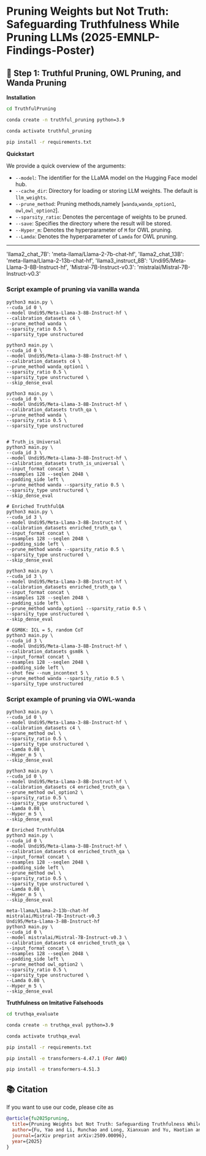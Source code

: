 # Pruning Weights but Not Truth: Safeguarding Truthfulness While Pruning LLMs (2025-EMNLP-Findings-Poster)

## 🚀 Step 1: Truthful Pruning, OWL Pruning, and Wanda Pruning

**Installation** 

```bash
cd TruthfulPruning

conda create -n truthful_pruning python=3.9

conda activate truthful_pruning

pip install -r requirements.txt
```

**Quickstart**

We provide a quick overview of the arguments:  
- `--model`: The identifier for the LLaMA model on the Hugging Face model hub.
- `--cache_dir`: Directory for loading or storing LLM weights. 
The default is `llm_weights`.
- `--prune_method`: Pruning methods,namely [`wanda`,`wanda_option1`, `owl`,`owl_option2`].
- `--sparsity_ratio`: Denotes the percentage of weights to be pruned.
- `--save`: Specifies the directory where the result will be stored.
- `--Hyper_m`: Denotes the hyperparameter of `M` for OWL pruning.
- `--Lamda`:  Denotes the hyperparameter of `Lamda` for OWL pruning.

---
'llama2_chat_7B': 'meta-llama/Llama-2-7b-chat-hf',
'llama2_chat_13B': 'meta-llama/Llama-2-13b-chat-hf',
'llama3_instruct_8B': 'Undi95/Meta-Llama-3-8B-Instruct-hf',
'Mistral-7B-Instruct-v0.3': 'mistralai/Mistral-7B-Instruct-v0.3'
### Script example of pruning via vanilla wanda
```
python3 main.py \
--cuda_id 0 \
--model Undi95/Meta-Llama-3-8B-Instruct-hf \
--calibration_datasets c4 \
--prune_method wanda \
--sparsity_ratio 0.5 \
--sparsity_type unstructured

python3 main.py \
--cuda_id 0 \
--model Undi95/Meta-Llama-3-8B-Instruct-hf \
--calibration_datasets c4 \
--prune_method wanda_option1 \
--sparsity_ratio 0.5 \
--sparsity_type unstructured \
--skip_dense_eval

python3 main.py \
--cuda_id 0 \
--model Undi95/Meta-Llama-3-8B-Instruct-hf \
--calibration_datasets truth_qa \
--prune_method wanda \
--sparsity_ratio 0.5 \
--sparsity_type unstructured


# Truth_is_Universal
python3 main.py \
--cuda_id 3 \
--model Undi95/Meta-Llama-3-8B-Instruct-hf \
--calibration_datasets truth_is_universal \
--input_format concat \
--nsamples 128 --seqlen 2048 \
--padding_side left \
--prune_method wanda --sparsity_ratio 0.5 \
--sparsity_type unstructured \
--skip_dense_eval 

# Enriched TruthfulQA
python3 main.py \
--cuda_id 3 \
--model Undi95/Meta-Llama-3-8B-Instruct-hf \
--calibration_datasets enriched_truth_qa \
--input_format concat \
--nsamples 128 --seqlen 2048 \
--padding_side left \
--prune_method wanda --sparsity_ratio 0.5 \
--sparsity_type unstructured \
--skip_dense_eval

python3 main.py \
--cuda_id 3 \
--model Undi95/Meta-Llama-3-8B-Instruct-hf \
--calibration_datasets enriched_truth_qa \
--input_format concat \
--nsamples 128 --seqlen 2048 \
--padding_side left \
--prune_method wanda_option1 --sparsity_ratio 0.5 \
--sparsity_type unstructured \
--skip_dense_eval

# GSM8K: ICL = 5, random CoT
python3 main.py \
--cuda_id 3 \
--model Undi95/Meta-Llama-3-8B-Instruct-hf \
--calibration_datasets gsm8k \
--input_format concat \
--nsamples 128 --seqlen 2048 \
--padding_side left \
--shot few --num_incontext 5 \
--prune_method wanda --sparsity_ratio 0.5 \
--sparsity_type unstructured
```

### Script example of pruning via OWL-wanda
```
python3 main.py \
--cuda_id 0 \
--model Undi95/Meta-Llama-3-8B-Instruct-hf \
--calibration_datasets c4 \
--prune_method owl \
--sparsity_ratio 0.5 \
--sparsity_type unstructured \
--Lamda 0.08 \
--Hyper_m 5 \
--skip_dense_eval

python3 main.py \
--cuda_id 0 \
--model Undi95/Meta-Llama-3-8B-Instruct-hf \
--calibration_datasets c4 enriched_truth_qa \
--prune_method owl_option2 \
--sparsity_ratio 0.5 \
--sparsity_type unstructured \
--Lamda 0.08 \
--Hyper_m 5 \
--skip_dense_eval

# Enriched TruthfulQA
python3 main.py \
--cuda_id 0 \
--model Undi95/Meta-Llama-3-8B-Instruct-hf \
--calibration_datasets c4 enriched_truth_qa \
--input_format concat \
--nsamples 128 --seqlen 2048 \
--padding_side left \
--prune_method owl \
--sparsity_ratio 0.5 \
--sparsity_type unstructured \
--Lamda 0.08 \
--Hyper_m 5 \
--skip_dense_eval

meta-llama/Llama-2-13b-chat-hf
mistralai/Mistral-7B-Instruct-v0.3
Undi95/Meta-Llama-3-8B-Instruct-hf
python3 main.py \
--cuda_id 0 \
--model mistralai/Mistral-7B-Instruct-v0.3 \
--calibration_datasets c4 enriched_truth_qa \
--input_format concat \
--nsamples 128 --seqlen 2048 \
--padding_side left \
--prune_method owl_option2 \
--sparsity_ratio 0.5 \
--sparsity_type unstructured \
--Lamda 0.08 \
--Hyper_m 5 \
--skip_dense_eval

```




**Truthfulness on Imitative Falsehoods**

```bash
cd truthqa_evaluate

conda create -n truthqa_eval python=3.9

conda activate truthqa_eval

pip install -r requirements.txt

pip install -e transformers-4.47.1 (For AWQ)

pip install -e transformers-4.51.3
```


## 📚 Citation

If you want to use our code, please cite as
```bibtex
@article{fu2025pruning,
  title={Pruning Weights but Not Truth: Safeguarding Truthfulness While Pruning LLMs},
  author={Fu, Yao and Li, Runchao and Long, Xianxuan and Yu, Haotian and Han, Xiaotian and Yin, Yu and Li, Pan},
  journal={arXiv preprint arXiv:2509.00096},
  year={2025}
}
